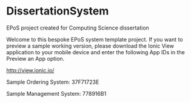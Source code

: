 # DissertationSystem
EPoS project created for Computing Science dissertation

Welcome to this bespoke EPoS system template project.
If you want to preview a sample working version, please download the Ionic View application to your mobile device 
and enter the following App IDs in the Preview an App option.

http://view.ionic.io/

Sample Ordering System: 37F71723E

Sample Management System: 778916B1
